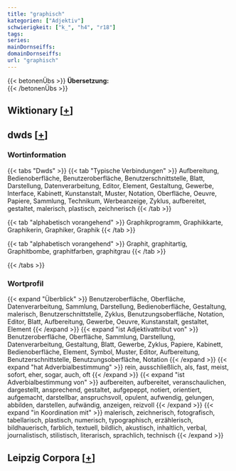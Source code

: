 ```yaml
---
title: "graphisch"
kategorien: ["Adjektiv"]
schwierigkeit: ["k_", "h4", "r18"]
tags:
series:
mainDornseiffs:
domainDornseiffs:
url: "graphisch"
---
```


{{< betonenÜbs >}}
**Übersetzung:**  
{{< /betonenÜbs >}}

## Wiktionary [[+](https://de.wiktionary.org/wiki/graphisch)]



## dwds [[+](https://www.dwds.de/wb/graphisch)]

### Wortinformation
{{< tabs "Dwds" >}}
{{< tab "Typische Verbindungen" >}}
Aufbereitung, Bedienoberfläche, Benutzeroberfläche, Benutzerschnittstelle, Blatt, Darstellung, Datenverarbeitung, Editor, Element, Gestaltung, Gewerbe, Interface, Kabinett, Kunstanstalt, Muster, Notation, Oberfläche, Oeuvre, Papiere, Sammlung, Technikum, Werbeanzeige, Zyklus, aufbereitet, gestaltet, malerisch, plastisch, zeichnerisch
{{< /tab >}}

{{< tab "alphabetisch vorangehend" >}}
Graphikprogramm, Graphikkarte, Graphikerin, Graphiker, Graphik
{{< /tab >}}

{{< tab "alphabetisch vorangehend" >}}
Graphit, graphitartig, Graphitbombe, graphitfarben, graphitgrau
{{< /tab >}}

{{< /tabs >}}

### Wortprofil
{{< expand "Überblick" >}} Benutzeroberfläche, Oberfläche, Datenverarbeitung, Sammlung, Darstellung, Bedienoberfläche, Gestaltung, malerisch, Benutzerschnittstelle, Zyklus, Benutzungsoberfläche, Notation, Editor, Blatt, Aufbereitung, Gewerbe, Oeuvre, Kunstanstalt, gestaltet, Element {{< /expand >}}
{{< expand "ist Adjektivattribut von" >}} Benutzeroberfläche, Oberfläche, Sammlung, Darstellung, Datenverarbeitung, Gestaltung, Blatt, Gewerbe, Zyklus, Papiere, Kabinett, Bedienoberfläche, Element, Symbol, Muster, Editor, Aufbereitung, Benutzerschnittstelle, Benutzungsoberfläche, Notation {{< /expand >}}
{{< expand "hat Adverbialbestimmung" >}} rein, ausschließlich, als, fast, meist, sofort, eher, sogar, auch, oft {{< /expand >}}
{{< expand "ist Adverbialbestimmung von" >}} aufbereiten, aufbereitet, veranschaulichen, dargestellt, ansprechend, gestaltet, aufgepeppt, notiert, orientiert, aufgemacht, darstellbar, anspruchsvoll, opulent, aufwendig, gelungen, abbilden, darstellen, aufwändig, anzeigen, reizvoll {{< /expand >}}
{{< expand "in Koordination mit" >}} malerisch, zeichnerisch, fotografisch, tabellarisch, plastisch, numerisch, typographisch, erzählerisch, bildhauerisch, farblich, textuell, bildlich, akustisch, inhaltlich, verbal, journalistisch, stilistisch, literarisch, sprachlich, technisch {{< /expand >}}

## Leipzig Corpora [[+](https://corpora.uni-leipzig.de/en/res?word=graphisch&corpusId=deu_newscrawl-public_2018)]

